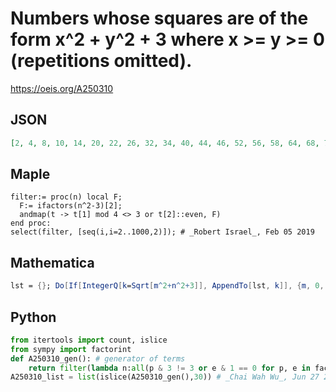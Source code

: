 # Numbers whose squares are of the form x^2 \+ y^2 \+ 3 where x \>\= y \>\= 0 \(repetitions omitted\)\.
https://oeis.org/A250310
## JSON
```JSON
[2, 4, 8, 10, 14, 20, 22, 26, 32, 34, 40, 44, 46, 52, 56, 58, 64, 68, 74, 80, 86, 88, 92, 94, 98, 100, 110, 112, 118, 124, 128, 130, 134, 136, 140, 142, 146, 148, 152, 158, 164, 172, 178, 184, 190, 194, 202, 206, 208, 212, 218, 220, 230, 238, 242, 244, 250, 254, 256, 266, 268, 274, 278, 290, 296, 298]
```
## Maple
```Maple
filter:= proc(n) local F;
  F:= ifactors(n^2-3)[2];
  andmap(t -> t[1] mod 4 <> 3 or t[2]::even, F)
end proc:
select(filter, [seq(i,i=2..1000,2)]); # _Robert Israel_, Feb 05 2019
```
## Mathematica
```Mathematica
lst = {}; Do[If[IntegerQ[k=Sqrt[m^2+n^2+3]], AppendTo[lst, k]], {m, 0, 1000}, {n, 0, m}]; Union@lst
```
## Python
```Python
from itertools import count, islice
from sympy import factorint
def A250310_gen(): # generator of terms
    return filter(lambda n:all(p & 3 != 3 or e & 1 == 0 for p, e in factorint(n**2-3).items()),count(2))
A250310_list = list(islice(A250310_gen(),30)) # _Chai Wah Wu_, Jun 27 2022
```
